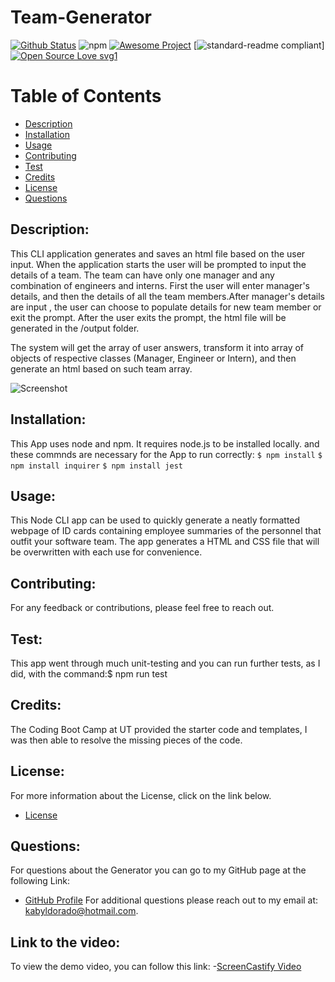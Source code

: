 
# Team-Generator
[![Github Status](https://img.shields.io/badge/build-passing-green.svg)](https://shields.io/)
![npm](https://img.shields.io/npm/v/npm)
[![Awesome Project](https://img.shields.io/badge/%F0%9F%A4%A9-Awesome%20project-blueviolet.svg)](https://shields.io/)
[![standard-readme compliant](https://img.shields.io/badge/readme%20style-standard-brightgreen.svg?style=flat-square)]
[![Open Source Love svg1](https://badges.frapsoft.com/os/v1/open-source.svg?v=103)](https://github.com/ellerbrock/open-source-badges/)

# Table of Contents
- [Description](#description)
- [Installation](#installation)
- [Usage](#usage) 
- [Contributing](#contributing)
- [Test](#test)
- [Credits](#credits)
- [License](#license) 
- [Questions](#questions)
## Description:

   This CLI application generates and saves an html file based on the user input.
When the application starts the user will be prompted to input the details of a team. The team can have only one manager and any combination of engineers and interns. First the user will enter manager's details, and then the details of all the team members.After manager's details are input , the user can choose to populate details for new team member or exit the prompt. After the user exits the prompt, the html file will be generated in the /output folder.

The system will get the array of user answers, transform it into array of objects of respective classes (Manager, Engineer or Intern), and then generate an html based on such team array.

![Screenshot](./develop/Generated-Team.jpg) 
## Installation:

This App uses node and npm. It requires node.js to be installed locally. and these commnds are necessary for the App to run correctly:
  `$ npm install` 
  `$ npm install inquirer`
  `$ npm install jest`
## Usage:

This Node CLI app can be used to quickly generate a neatly formatted webpage of ID cards containing employee summaries of the personnel that outfit your software team. The app generates a HTML and CSS file that will be overwritten with each use for convenience.
## Contributing:

For any feedback or contributions, please feel free to reach out.
## Test:

This app went through much unit-testing and you can run further tests, as I did, with the command:$ npm run test
## Credits:

The Coding Boot Camp at UT provided the starter code and templates, I was then able to resolve the missing pieces of the code.
## License:

For more information about the License, click on the link below.
- [License](https://opensource.org/licenses/)
## Questions:

For questions about the Generator you can go to my 
    GitHub page at the following Link: 
- [GitHub Profile](https://github.com/noureddine-semahi)
For additional questions please reach out to my email at: kabyldorado@hotmail.com.
## Link to the video:

To view the demo video, you can follow this link:
 -[ScreenCastify Video](https://drive.google.com/file/d/1g9kzKOqVpCYztbaU8Yy-URdxJty0SQMi/view)
